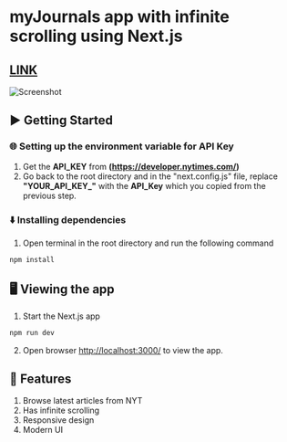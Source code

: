 # myJournals app with infinite scrolling using Next.js
## [LINK]()
![Screenshot](https://res.cloudinary.com/djhte2ard/image/upload/v1605832776/myJournals_ejonmm.png)


## ▶️ Getting Started

### 🌐 Setting up the environment variable for API Key
1. Get the **API_KEY** from **(https://developer.nytimes.com/)**
2. Go back to the root directory and in the "next.config.js" file, replace **"YOUR_API_KEY_"** with the **API_Key** which you copied from the previous step.

### ⬇️ Installing dependencies
1. Open terminal in the root directory and run the following command
```bash
npm install
```


## 🖥 Viewing the app

1. Start the Next.js app
```bash
npm run dev
```

2. Open browser [http://localhost:3000/](http://localhost:3000/) to view the app.


## 🌟 Features

1. Browse latest articles from NYT
2. Has infinite scrolling
3. Responsive design
4. Modern UI
